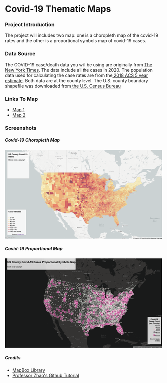 # Covid-19 Thematic Maps

<h3>Project Introduction</h3>

The project will includes two map: one is a choropleth map of the covid-19 rates and the other is a proportional symbols map of covid-19 cases. 

<h3>Data Source</h3>
The COVID-19 case/death data you will be using are originally from <a href="https://github.com/nytimes/covid-19-data/blob/43d32dde2f87bd4dafbb7d23f5d9e878124018b8/live/us-counties.csv">The New York Times</a>. The data include all the cases in 2020. The population data used for calculating the case rates are from the<a href="https://data.census.gov/cedsci/table g=0100000US%24050000d=ACS%205-Year%20Estimates%20Data%20Profiles&tid=ACSDP5Y2018.DP05&hidePreview=true"> 2018 ACS 5 year estimate</a>. Both data are at the county level. The U.S. county boundary shapefile was downloaded from<a href="https://www.census.gov/geographies/mapping-files/time-series/geo/carto-boundary-file.html"> the U.S. Census Bureau</a>

<h3>Links To Map</h3>
<ul>
<li><a href="">Map 1</a></li>
<li><a href="">Map 2</a></li>
</ul>

<h3>Screenshots</h3>

<h5>Covid-19 Choropleth Map</h5>

<img src="img/ChoroplethMap.png" alt="ChoroplethMap">

<h5>Covid-19 Proportional Map</h5>

<img src="img/ProportionalMap.png" alt="ProportinalMap">

<h5>Credits</h5>
<ul>
<li><a href="https://docs.mapbox.com/mapbox.js/api/">MapBox Library</a></li>
<li><a href="https://github.com/jakobzhao/geog495/tree/main/labs/lab04">Professor Zhao's Github Tutorial</a></li>
</ul>
